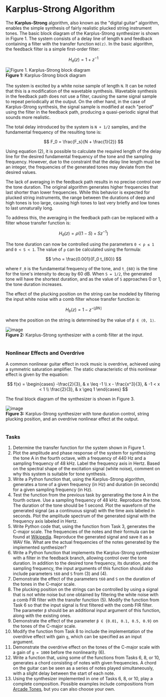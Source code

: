 # Karplus-Strong Algorithm

The **Karplus-Strong** algorithm, also known as the "digital guitar" algorithm, enables the simple synthesis of fairly realistic plucked string instrument tones. The basic block diagram of the Karplus-Strong synthesizer is shown in Figure 1. The system consists of a delay line of length `N` and feedback containing a filter with the transfer function `Hd(z)`. In the basic algorithm, the feedback filter is a simple first-order filter:

$$
H_d(z) = 1 + z^{-1}
$$

![Figure 1. Karplus-Strong block diagram](https://github.com/user-attachments/assets/bc14831e-fb40-4095-881e-a2451da99bad)<br>
**Figure 1:** Karplus-Strong block diagram <br> <br>
The system is excited by a white noise sample of length `N`. It can be noted that this is a modification of the wavetable synthesis. Wavetable synthesis in the feedback path does not use a filter, causing the same signal sample to repeat periodically at the output. On the other hand, in the case of Karplus-Strong synthesis, the signal sample is modified at each "period" using the filter in the feedback path, producing a quasi-periodic signal that sounds more realistic.

The total delay introduced by the system is `N + 1/2` samples, and the fundamental frequency of the resulting tone is:

$$
F_0 = \frac{F_s}{N + \frac{1}{2}}
$$

Using equation (2), it is possible to calculate the required length of the delay line for the desired fundamental frequency of the tone and the sampling frequency. However, due to the constraint that the delay line length must be an integer, the frequencies of the generated tones may deviate from the desired values.

The lack of averaging in the feedback path results in no precise control over the tone duration. The original algorithm generates higher frequencies that last shorter than lower frequencies. While this behavior is expected for plucked string instruments, the range between the durations of deep and high tones is too large, causing high tones to last very briefly and low tones to last unnaturally long.

To address this, the averaging in the feedback path can be replaced with a filter whose transfer function is:

$$
H_d(z) = \rho \left( (1 - S) + S z^{-1} \right)
$$

The tone duration can now be controlled using the parameters `0 < ρ ≤ 1` and `0 < S < 1`. The value of `ρ` can be calculated using the formula:

$$
\rho = \frac{0.001}{F_0 t_{60}}
$$

where `F_0` is the fundamental frequency of the tone, and `t_{60}` is the time for the tone's intensity to decay by 60 dB. When `S = 1/2`, the generated tone will have the shortest duration, and as the value of `S` approaches 0 or 1, the tone duration increases.

The effect of the plucking position on the string can be modeled by filtering the input white noise with a comb filter whose transfer function is:

$$
H_b(z) = 1 - z^{-\lfloor \beta N \rfloor}
$$

where the position on the string is determined by the value of `β ∈ ⟨0, 1⟩`. <br>

![image](https://github.com/user-attachments/assets/2281de03-378e-4ca7-b689-329d6fb3f099)<br>
**Figure 2:** Karplus-Strong synthesizer with a comb filter at the input. <br> <br>

### Nonlinear Effects and Overdrive

A common nonlinear guitar effect in rock music is overdrive, achieved using a symmetric saturation amplifier. The static characteristic of this nonlinear effect is given by the equation:

$$
f(x) = 
\begin{cases}
-\frac{2}{3}, & x \leq -1 \\
x - \frac{x^3}{3}, & -1 < x < 1 \\
\frac{2}{3}, & x \geq 1
\end{cases}
$$

The final block diagram of the synthesizer is shown in Figure 3. <br>

![image](https://github.com/user-attachments/assets/0b239a12-bae5-44fa-98c6-fbb279d70b80)<br>
**Figure 3:** Karplus-Strong synthesizer with tone duration control, string plucking position, and an overdrive nonlinear effect at the output. <br> <br>

### Tasks

1. Determine the transfer function for the system shown in Figure 1.
2. Plot the amplitude and phase response of the system for synthesizing the tone A in the fourth octave, with a frequency of 440 Hz and a sampling frequency of 48 kHz. Label the frequency axis in Hertz. Based on the spectral shape of the excitation signal (white noise), comment on why this system is suitable for tone synthesis.
3. Write a Python function that, using the Karplus-Strong algorithm, generates a tone of a given frequency (in Hz) and duration (in seconds) for a given sampling frequency (in Hz).
4. Test the function from the previous task by generating the tone A in the fourth octave. Use a sampling frequency of 48 kHz. Reproduce the tone. The duration of the tone should be 1 second. Plot the waveform of the generated signal (as a continuous signal) with the time axis labeled in seconds. Plot the amplitude spectrum of the generated signal with the frequency axis labeled in Hertz.
5. Write Python code that, using the function from Task 3, generates the C-major scale. The frequencies of the notes and their formula can be found at [Wikipedia](https://en.wikipedia.org/wiki/Piano_key_frequencies). Reproduce the generated signal and save it as a WAV file. What are the actual frequencies of the notes generated by the implemented synthesizer?
6. Write a Python function that implements the Karplus-Strong synthesizer with a filter in the feedback branch, allowing control over the tone duration. In addition to the desired tone frequency, its duration, and the sampling frequency, the input arguments of this function should also include parameters `t60` and `S` from (3) and (4).
7. Demonstrate the effect of the parameters `t60` and `S` on the duration of the tones in the C-major scale.
8. The plucking position on the strings can be controlled by using a signal that is not white noise but one obtained by filtering the white noise with a comb FIR filter with the transfer function (5). Modify the function from Task 6 so that the input signal is first filtered with the comb FIR filter. The parameter `β` should be an additional input argument of this function, along with the existing ones.
9. Demonstrate the effect of the parameter `β ∈ {0.01, 0.1, 0.5, 0.9}` on the tones of the C-major scale.
10. Modify the function from Task 8 to include the implementation of the overdrive effect with gain `g`, which can be specified as an input argument.
11. Demonstrate the overdrive effect on the tones of the C-major scale with a gain of `g = 1000` before the nonlinearity (6).
12. Write a function that, using some of the functions from Tasks 6, 8, or 10, generates a chord consisting of notes with given frequencies. A chord on the guitar can be seen as a series of notes played simultaneously, with a slight delay between the start of each note.
13. Using the synthesizer implemented in one of Tasks 6, 8, or 10, play a complete composition. Possible examples include compositions from [Arcade Tones](http://arcadetones.emuunlim.com/), but you can also choose your own.

